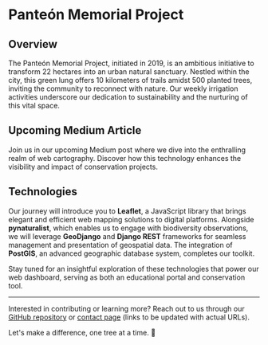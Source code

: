 # Panteón Memorial Project

## Overview
The Panteón Memorial Project, initiated in 2019, is an ambitious initiative to transform 22 hectares into an urban natural sanctuary. Nestled within the city, this green lung offers 10 kilometers of trails amidst 500 planted trees, inviting the community to reconnect with nature. Our weekly irrigation activities underscore our dedication to sustainability and the nurturing of this vital space.

## Upcoming Medium Article
Join us in our upcoming Medium post where we dive into the enthralling realm of web cartography. Discover how this technology enhances the visibility and impact of conservation projects.

## Technologies
Our journey will introduce you to **Leaflet**, a JavaScript library that brings elegant and efficient web mapping solutions to digital platforms. Alongside **pynaturalist**, which enables us to engage with biodiversity observations, we will leverage **GeoDjango** and **Django REST** frameworks for seamless management and presentation of geospatial data. The integration of **PostGIS**, an advanced geographic database system, completes our toolkit.

Stay tuned for an insightful exploration of these technologies that power our web dashboard, serving as both an educational portal and conservation tool.

---

Interested in contributing or learning more? Reach out to us through our [GitHub repository](#) or [contact page](#) (links to be updated with actual URLs).

Let's make a difference, one tree at a time. 🌳

